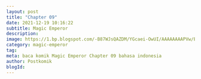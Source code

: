 ```yaml
---
layout: post 
title: "Chapter 09"
date: 2021-12-19 10:16:22
subtitle: Magic Emperor
description: 
image: https://1.bp.blogspot.com/-B87WJsQAZDM/YGcaei-OwUI/AAAAAAAAPVw/ENAv6anu0-Y37-182_i_Jx_k52nDE15dwCLcBGAsYHQ/s72-c/path-of-the-shaman-915203-FDmR0W1b.jpg
category: magic-emperor
tag: 
meta: baca komik Magic Emperor Chapter 09 bahasa indonesia 
author: Postkomik
blogId: 
---
```

